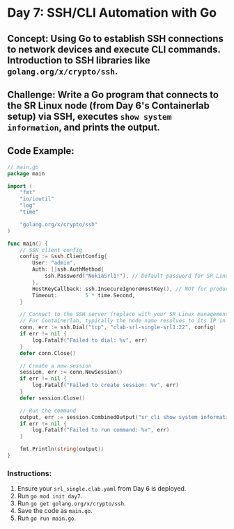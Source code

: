 # **Day 7: SSH/CLI Automation with Go**

## **Concept:** Using Go to establish SSH connections to network devices and execute CLI commands. Introduction to SSH libraries like `golang.org/x/crypto/ssh`.
## **Challenge:** Write a Go program that connects to the SR Linux node (from Day 6's Containerlab setup) via SSH, executes `show system information`, and prints the output.
## **Code Example:**
```go
// main.go
package main

import (
    "fmt"
    "io/ioutil"
    "log"
    "time"

    "golang.org/x/crypto/ssh"
)

func main() {
    // SSH client config
    config := &ssh.ClientConfig{
        User: "admin",
        Auth: []ssh.AuthMethod{
            ssh.Password("NokiaSrl1!"), // Default password for SR Linux
        },
        HostKeyCallback: ssh.InsecureIgnoreHostKey(), // NOT for production!
        Timeout:         5 * time.Second,
    }

    // Connect to the SSH server (replace with your SR Linux management IP/hostname)
    // For Containerlab, typically the node name resolves to its IP in the docker network
    conn, err := ssh.Dial("tcp", "clab-srl-single-srl1:22", config)
    if err != nil {
        log.Fatalf("Failed to dial: %v", err)
    }
    defer conn.Close()

    // Create a new session
    session, err := conn.NewSession()
    if err != nil {
        log.Fatalf("Failed to create session: %v", err)
    }
    defer session.Close()

    // Run the command
    output, err := session.CombinedOutput("sr_cli show system information")
    if err != nil {
        log.Fatalf("Failed to run command: %v", err)
    }

    fmt.Println(string(output))
}
```
### **Instructions:**
1.  Ensure your `srl_single.clab.yaml` from Day 6 is deployed.
2.  Run `go mod init day7`.
3.  Run `go get golang.org/x/crypto/ssh`.
4.  Save the code as `main.go`.
5.  Run `go run main.go`.
